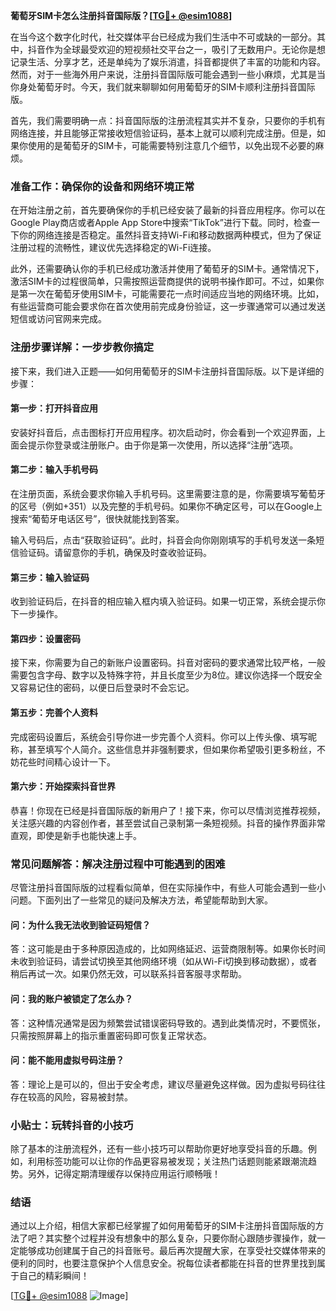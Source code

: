 **葡萄牙SIM卡怎么注册抖音国际版？[[TG💪+ @esim1088](https://t.me/s/esim1088)]**

在当今这个数字化时代，社交媒体平台已经成为我们生活中不可或缺的一部分。其中，抖音作为全球最受欢迎的短视频社交平台之一，吸引了无数用户。无论你是想记录生活、分享才艺，还是单纯为了娱乐消遣，抖音都提供了丰富的功能和内容。然而，对于一些海外用户来说，注册抖音国际版可能会遇到一些小麻烦，尤其是当你身处葡萄牙时。今天，我们就来聊聊如何用葡萄牙的SIM卡顺利注册抖音国际版。

首先，我们需要明确一点：抖音国际版的注册流程其实并不复杂，只要你的手机有网络连接，并且能够正常接收短信验证码，基本上就可以顺利完成注册。但是，如果你使用的是葡萄牙的SIM卡，可能需要特别注意几个细节，以免出现不必要的麻烦。

### **准备工作：确保你的设备和网络环境正常**
在开始注册之前，首先要确保你的手机已经安装了最新的抖音应用程序。你可以在Google Play商店或者Apple App Store中搜索“TikTok”进行下载。同时，检查一下你的网络连接是否稳定。虽然抖音支持Wi-Fi和移动数据两种模式，但为了保证注册过程的流畅性，建议优先选择稳定的Wi-Fi连接。

此外，还需要确认你的手机已经成功激活并使用了葡萄牙的SIM卡。通常情况下，激活SIM卡的过程很简单，只需按照运营商提供的说明书操作即可。不过，如果你是第一次在葡萄牙使用SIM卡，可能需要花一点时间适应当地的网络环境。比如，有些运营商可能会要求你在首次使用前完成身份验证，这一步骤通常可以通过发送短信或访问官网来完成。

### **注册步骤详解：一步步教你搞定**
接下来，我们进入正题——如何用葡萄牙的SIM卡注册抖音国际版。以下是详细的步骤：

#### **第一步：打开抖音应用**
安装好抖音后，点击图标打开应用程序。初次启动时，你会看到一个欢迎界面，上面会提示你登录或注册账户。由于你是第一次使用，所以选择“注册”选项。

#### **第二步：输入手机号码**
在注册页面，系统会要求你输入手机号码。这里需要注意的是，你需要填写葡萄牙的区号（例如+351）以及完整的手机号码。如果你不确定区号，可以在Google上搜索“葡萄牙电话区号”，很快就能找到答案。

输入号码后，点击“获取验证码”。此时，抖音会向你刚刚填写的手机号发送一条短信验证码。请留意你的手机，确保及时查收验证码。

#### **第三步：输入验证码**
收到验证码后，在抖音的相应输入框内填入验证码。如果一切正常，系统会提示你下一步操作。

#### **第四步：设置密码**
接下来，你需要为自己的新账户设置密码。抖音对密码的要求通常比较严格，一般需要包含字母、数字以及特殊字符，并且长度至少为8位。建议你选择一个既安全又容易记住的密码，以便日后登录时不会忘记。

#### **第五步：完善个人资料**
完成密码设置后，系统会引导你进一步完善个人资料。你可以上传头像、填写昵称，甚至填写个人简介。这些信息并非强制要求，但如果你希望吸引更多粉丝，不妨花些时间精心设计一下。

#### **第六步：开始探索抖音世界**
恭喜！你现在已经是抖音国际版的新用户了！接下来，你可以尽情浏览推荐视频，关注感兴趣的内容创作者，甚至尝试自己录制第一条短视频。抖音的操作界面非常直观，即使是新手也能快速上手。

### **常见问题解答：解决注册过程中可能遇到的困难**
尽管注册抖音国际版的过程看似简单，但在实际操作中，有些人可能会遇到一些小问题。下面列出了一些常见的疑问及解决方法，希望能帮助到大家。

#### **问：为什么我无法收到验证码短信？**
答：这可能是由于多种原因造成的，比如网络延迟、运营商限制等。如果你长时间未收到验证码，请尝试切换至其他网络环境（如从Wi-Fi切换到移动数据），或者稍后再试一次。如果仍然无效，可以联系抖音客服寻求帮助。

#### **问：我的账户被锁定了怎么办？**
答：这种情况通常是因为频繁尝试错误密码导致的。遇到此类情况时，不要慌张，只需按照屏幕上的指示重置密码即可恢复正常状态。

#### **问：能不能用虚拟号码注册？**
答：理论上是可以的，但出于安全考虑，建议尽量避免这样做。因为虚拟号码往往存在较高的风险，容易被封禁。

### **小贴士：玩转抖音的小技巧**
除了基本的注册流程外，还有一些小技巧可以帮助你更好地享受抖音的乐趣。例如，利用标签功能可以让你的作品更容易被发现；关注热门话题则能紧跟潮流趋势。另外，记得定期清理缓存以保持应用运行顺畅哦！

### **结语**
通过以上介绍，相信大家都已经掌握了如何用葡萄牙的SIM卡注册抖音国际版的方法了吧？其实整个过程并没有想象中的那么复杂，只要你耐心跟随步骤操作，就一定能够成功创建属于自己的抖音账号。最后再次提醒大家，在享受社交媒体带来的便利的同时，也要注意保护个人信息安全。祝每位读者都能在抖音的世界里找到属于自己的精彩瞬间！

[[TG💪+ @esim1088](https://t.me/s/esim1088) ![Image](https://i.postimg.cc/4NQfJmqS/Snipaste-2025-05-13-00-14-12.png)]